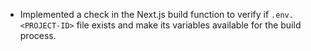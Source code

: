 - Implemented a check in the Next.js build function to verify if
  `.env.<PROJECT-ID>` file exists and make its variables available for the build
  process.
